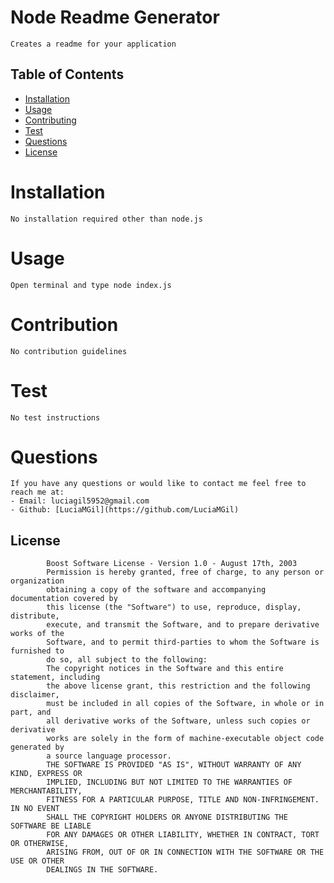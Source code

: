 
# Node Readme Generator     
    Creates a readme for your application
        
## Table of Contents
        
* [Installation](#installation)
* [Usage](#usage)
* [Contributing](#contributing)
* [Test](#test)
* [Questions](#questions)
* [License](#license)
        
# Installation
    No installation required other than node.js
# Usage
    Open terminal and type node index.js
# Contribution
    No contribution guidelines
# Test
    No test instructions
# Questions
    If you have any questions or would like to contact me feel free to reach me at:
    - Email: luciagil5952@gmail.com
    - Github: [LuciaMGil](https://github.com/LuciaMGil)
## License
    
            Boost Software License - Version 1.0 - August 17th, 2003
            Permission is hereby granted, free of charge, to any person or organization
            obtaining a copy of the software and accompanying documentation covered by
            this license (the "Software") to use, reproduce, display, distribute,
            execute, and transmit the Software, and to prepare derivative works of the
            Software, and to permit third-parties to whom the Software is furnished to
            do so, all subject to the following:
            The copyright notices in the Software and this entire statement, including
            the above license grant, this restriction and the following disclaimer,
            must be included in all copies of the Software, in whole or in part, and
            all derivative works of the Software, unless such copies or derivative
            works are solely in the form of machine-executable object code generated by
            a source language processor.
            THE SOFTWARE IS PROVIDED "AS IS", WITHOUT WARRANTY OF ANY KIND, EXPRESS OR
            IMPLIED, INCLUDING BUT NOT LIMITED TO THE WARRANTIES OF MERCHANTABILITY,
            FITNESS FOR A PARTICULAR PURPOSE, TITLE AND NON-INFRINGEMENT. IN NO EVENT
            SHALL THE COPYRIGHT HOLDERS OR ANYONE DISTRIBUTING THE SOFTWARE BE LIABLE
            FOR ANY DAMAGES OR OTHER LIABILITY, WHETHER IN CONTRACT, TORT OR OTHERWISE,
            ARISING FROM, OUT OF OR IN CONNECTION WITH THE SOFTWARE OR THE USE OR OTHER
            DEALINGS IN THE SOFTWARE.
    